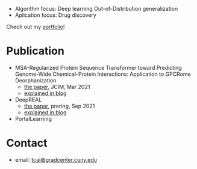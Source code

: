 
- Algorithm focus: Deep learning Out-of-Distribution generalization
- Aplication focus: Drug discovery

Chech out my [portfolio](https://tian-phd-cs-biology.notion.site/Tian-Cai-s-Research-2abbd915074846e8a493ff6302b4c343)!

# Publication
- MSA-Regularized Protein Sequence Transformer toward Predicting Genome-Wide Chemical-Protein Interactions: Application to GPCRome Deorphanization
  - [the paper](https://pubs.acs.org/doi/abs/10.1021/acs.jcim.0c01285), JCIM, Mar 2021
  - [explained in blog](https://tian-phd-cs-biology.notion.site/DISAE-a3f7b7573e2543de99beb91a9749ab3d)
- DeepREAL
  - [the paper](https://www.biorxiv.org/content/10.1101/2021.09.12.460001v1?rss=1), prering, Sep 2021
  - [explained in blog](https://tian-phd-cs-biology.notion.site/DeepREAL-cc136175dba94c58baef369d29fd1e3b)
- PortalLearning

# Contact
- email: tcai@gradcenter.cuny.edu
